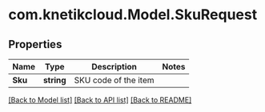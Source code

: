 # com.knetikcloud.Model.SkuRequest
## Properties

Name | Type | Description | Notes
------------ | ------------- | ------------- | -------------
**Sku** | **string** | SKU code of the item | 

[[Back to Model list]](../README.md#documentation-for-models) [[Back to API list]](../README.md#documentation-for-api-endpoints) [[Back to README]](../README.md)


